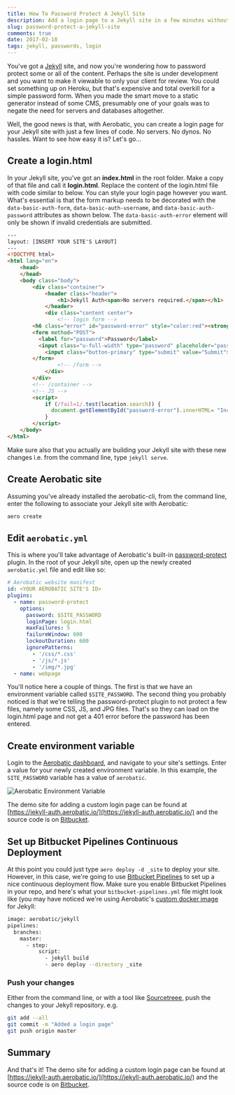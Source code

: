 ```yaml
---
title: How To Password Protect A Jekyll Site
description: Add a login page to a Jekyll site in a few minutes without worrying about server-side code
slug: password-protect-a-jekyll-site
comments: true
date: 2017-02-18
tags: jekyll, passwords, login
---
```


You've got a [Jekyll](https://jekyllrb.com/) site, and now you're wondering how to password protect some or all of the content. Perhaps the site is under development and you want to make it viewable to only your client for review. You could set something up on Heroku, but that's expensive and total overkill for a simple password form. When you made the smart move to a static generator instead of some CMS, presumably one of your goals was to negate the need for servers and databases altogether.

Well, the good news is that, with Aerobatic, you can create a login page for your Jekyll site with just a few lines of code. No servers. No dynos. No hassles. Want to see how easy it is? Let's go...

## Create a login.html

In your Jekyll site, you've got an **index.html** in the root folder. Make a copy of that file and call it **login.html**. Replace the content of the login.html file with code similar to below. You can style your login page however you want. What's essential is that the form markup needs to be decorated with the `data-basic-auth-form`, `data-basic-auth-username`, and `data-basic-auth-password` attributes as shown below. The `data-basic-auth-error` element will only be shown if invalid credentials are submitted.

~~~html
---
layout: [INSERT YOUR SITE'S LAYOUT]
---
<!DOCTYPE html>
<html lang="en">
    <head>
    </head>
    <body class="body">
        <div class="container">
            <header class="header">
                <h1>Jekyll Auth<span>No servers required.</span></h1>
            </header>
            <div class="content center">
                <!-- login form -->
        <h6 class="error" id="password-error" style="color:red"><strong></strong></h6>
        <form method="POST">
          <label for="password">Password</label>
          <input class="u-full-width" type="password" placeholder="password" name="aerobatic-password" id="aerobatic-password">
            <input class="button-primary" type="submit" value="Submit">
        </form>
                <!-- /form -->
            </div>
        </div>
        <!-- /container -->
        <!-- JS -->
        <script>
            if (/fail=1/.test(location.search)) {
              document.getElementById("password-error").innerHTML= "Incorrect Password" ;
            }
        </script>
    </body>
</html>
~~~

Make sure also that you actually are building your Jekyll site with these new changes i.e. from the command line, type `jekyll serve`.

## Create Aerobatic site

Assuming you've already installed the aerobatic-cli, from the command line, enter the following to associate your Jekyll site with Aerobatic:

~~~bash
aero create
~~~

## Edit `aerobatic.yml`
This is where you'll take advantage of Aerobatic's built-in [password-protect](https://www.aerobatic.com/docs/plugins/password-protect/) plugin. In the root of your Jekyll site, open up the newly created `aerobatic.yml` file and edit like so:

~~~yaml
# Aerobatic website manifest
id: <YOUR AEROBATIC SITE'S ID>
plugins:
  - name: password-protect
    options:
      password: $SITE_PASSWORD
      loginPage: login.html
      maxFailures: 5
      failureWindow: 600
      lockoutDuration: 600
      ignorePatterns:
        - '/css/*.css'
        - '/js/*.js'
        - '/img/*.jpg'
  - name: webpage
~~~

You'll notice here a couple of things. The first is that we have an environment variable called `$SITE_PASSWORD`. The second thing you probably noticed is that we're telling the password-protect plugin to not protect a few files, namely some CSS, JS, and JPG files. That's so they can load on the login.html page and not get a 401 error before the password has been entered.

## Create environment variable

Login to the [Aerobatic dashboard](dashboard.aerobatic.com), and navigate to your site's settings. Enter a value for your newly created environment variable. In this example, the `SITE_PASSWORD` variable has a value of `aerobatic`.

<img class="screenshot" src="/img/jekyll-auth-env-var.png" alt="Aerobatic Environment Variable">


The demo site for adding a custom login page can be found at [https://jekyll-auth.aerobatic.io/](https://jekyll-auth.aerobatic.io/) and the source code is on [Bitbucket](https://bitbucket.org/dundonian/jekyll-auth/src).

## Set up Bitbucket Pipelines Continuous Deployment

At this point you could just type `aero deploy -d _site` to deploy your site. However, in this case, we're going to use [Bitbucket Pipelines](https://bitbucket.org/product/features/pipelines) to set up a nice continuous deployment flow. Make sure you enable Bitbucket Pipelines in your repo, and here's what your `bitbucket-pipelines.yml` file might look like (you may have noticed we're using Aerobatic's [custom docker image](https://www.aerobatic.com/blog/optimized-docker-images-continuous-deployment/) for Jekyll:

~~~bash
image: aerobatic/jekyll
pipelines:
  branches:
    master:
      - step:
          script:
            - jekyll build
            - aero deploy --directory _site
~~~

### Push your changes

Either from the command line, or with a tool like [Sourcetreee](https://www.sourcetreeapp.com/), push the changes to your Jekyll repository. e.g.

~~~bash
git add --all
git commit -m "Added a login page"
git push origin master
~~~

## Summary

And that's it! The demo site for adding a custom login page can be found at [https://jekyll-auth.aerobatic.io/](https://jekyll-auth.aerobatic.io/) and the source code is on [Bitbucket](https://bitbucket.org/dundonian/jekyll-auth/src).
